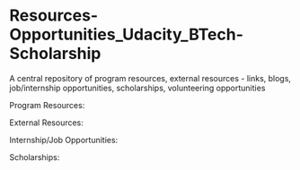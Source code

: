 # Resources-Opportunities_Udacity_BTech-Scholarship
A central repository of program resources, external resources - links, blogs, job/internship opportunities, scholarships, volunteering opportunities


Program Resources:



External Resources:




Internship/Job Opportunities:




Scholarships: 
